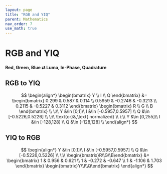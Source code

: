 ```yaml
---
layout: page
title: "RGB and YIQ"
parent: Mathematics
nav_order: 7
use_math: true
---
```


# RGB and YIQ
#### Red, Green, Blue $\rightleftarrows$ Luma, In-Phase, Quadrature

## RGB to YIQ

$$
\begin{align*}
\begin{bmatrix}
Y \\
I \\
Q
\end{bmatrix} &=
\begin{bmatrix}
0.299  &  0.587  &  0.114 \\
0.5959 & -0.2746 & -0.3213 \\
0.2115 & -0.5227 &  0.3112
\end{bmatrix}
\begin{bmatrix}
R \\
G \\
B
\end{bmatrix} \\
\:\\
Y &\in [0,1]\\ 
I &\in [-0.5957,0.5957] \\ 
Q &\in [-0.5226,0.5226] \\
\:\\
\text{or}&,\text{ normalized} \\
\:\\
Y &\in [0,255]\\ 
I &\in [-128,128] \\ 
Q &\in [-128,128] \\
\end{align*}
$$

## YIQ to RGB

$$
\begin{align*}
Y &\in [0,1]\\ 
I &\in [-0.5957,0.5957] \\ 
Q &\in [-0.5226,0.5226] \\
\:\\
\begin{bmatrix}R\\G\\B\end{bmatrix} &=
\begin{bmatrix}
1 &  0.956 &  0.621 \\
1 & -0.272 & -0.647 \\
1 & -1.106 &  1.703
\end{bmatrix}
\begin{bmatrix}Y\\I\\Q\end{bmatrix}
\end{align*}
$$
